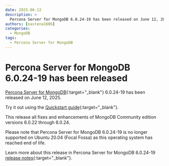 ```yaml
---
date: 2025-06-12
description: >
  Percona Server for MongoDB 6.0.24-19 has been released on June 12, 2025.
authors: [nastena1606]
categories:
  - MongoDB
tags:
  - Percona Server for MongoDB
---
```


# Percona Server for MongoDB 6.0.24-19 has been released

<!-- more -->

[Percona Server for MongoDB](https://docs.percona.com/percona-server-for-mongodb/6.0/index.html){:target="_blank"} 6.0.24-19 has been released on June 12, 2025.

Try it out using the [Quickstart guide](https://docs.percona.com/percona-server-for-mongodb/6.0/install/index.html){:target="_blank"}. 

This release all fixes and enhancements of MongoDB Community edition versions 6.0.22 through 6.0.24.

Please note that Percona Server for MongoDB 6.0.24-19 is no longer supported on Ubuntu 20.04 (Focal Fossa) as this operating system has reached end of life.

Learn more about this release in Percona Server for MongoDB 6.0.24-19 [release notes](https://docs.percona.com/percona-server-for-mongodb/6.0/release_notes/6.0.24-19.html){:target="_blank"}.

